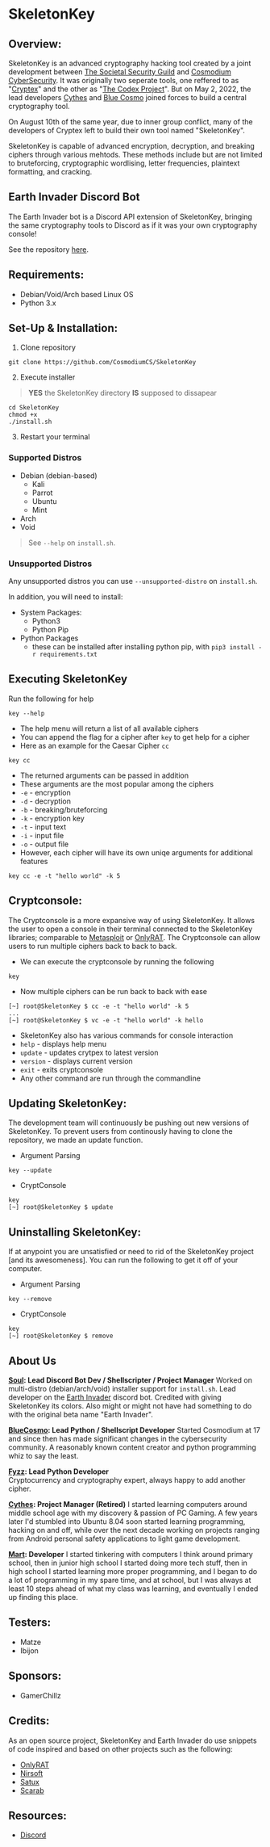 <!-- variables -->
[ccs]: https://www.cosmodiumcs.com
[ssg]: https://www.saintssec.com
[youtube]: https://www.youtube.com/c/CosmodiumCS
[onlyrat]: https://github.com/CosmodiumCS/OnlyRAT

<!-- title -->
# SkeletonKey

## Overview:
SkeletonKey is an advanced cryptography hacking tool created by a joint development between [The Societal Security Guild](https://saintssec.com) and [Cosmodium CyberSecurity][ccs]. It was originally two seperate tools, one reffered to as "[Cryptex](https://github.com/SSGorg/Cryptex)" and the other as "[The Codex Project](https://github.com/CosmodiumCS/the-codex-project)". But on May 2, 2022, the lead developers [Cythes](https://github.com/AlexKollar) and [Blue Cosmo](https://github.com/CosmodiumCS) joined forces to build a central cryptography tool. 

On August 10th of the same year, due to inner group conflict, many of the developers of Cryptex left to build their own tool named "SkeletonKey".

SkeletonKey is capable of advanced encryption, decryption, and breaking ciphers through various mehtods. These methods include but are not limited to bruteforcing, cryptographic wordlising, letter frequencies, plaintext formatting, and cracking.

## Earth Invader Discord Bot
The Earth Invader bot is a Discord API extension of SkeletonKey, bringing the same cryptography tools to Discord as if it was your own cryptography console!

See the repository [here](https://github.com/Soulsender/Earth-Invader).


<!-- EMBED YOUTUBE VIDEO HERE -->

## Requirements:
- Debian/Void/Arch based Linux OS
- Python 3.x

## Set-Up & Installation:
1. Clone repository
```
git clone https://github.com/CosmodiumCS/SkeletonKey
```
2. Execute installer
> **YES** the SkeletonKey directory **IS** supposed to dissapear
```
cd SkeletonKey
chmod +x
./install.sh
```

3. Restart your terminal

### Supported Distros
 - Debian (debian-based)
    - Kali
    - Parrot
    - Ubuntu
    - Mint
 - Arch
 - Void

> See `--help` on `install.sh`.

### Unsupported Distros
Any unsupported distros you can use `--unsupported-distro` on `install.sh`.

In addition, you will need to install:
 - System Packages:
    - Python3
    - Python Pip
 - Python Packages
    - these can be installed after installing python pip, with `pip3 install -r requirements.txt`



## Executing SkeletonKey
Run the following for help
```
key --help
```
- The help menu will return a list of all available ciphers
- You can append the flag for a cipher after `key` to get help for a cipher
- Here as an example for the Caesar Cipher `cc`
```
key cc
``` 
- The returned arguments can be passed in addition
- These arguments are the most popular among the ciphers
- `-e` - encryption
- `-d` - decryption
- `-b` - breaking/bruteforcing
- `-k` - encryption key
- `-t` - input text
- `-i` - input file
- `-o` - output file
- However, each cipher will have its own uniqe arguments for additional features
```
key cc -e -t "hello world" -k 5
```

## Cryptconsole:
The Cryptconsole is a more expansive way of using SkeletonKey. It allows the user to open a console in their terminal connected to the SkeletonKey libraries; comparable to [Metasploit](https://www.metasploit.com/) or [OnlyRAT][onlyrat]. The Cryptconsole can allow users to run multiple ciphers back to back to back.
- We can execute the cryptconsole by running the following
```
key
```
- Now multiple ciphers can be run back to back with ease
```
[~] root@SkeletonKey $ cc -e -t "hello world" -k 5
...
[~] root@SkeletonKey $ vc -e -t "hello world" -k hello
```
- SkeletonKey also has various commands for console interaction
- `help` - displays help menu
- `update` - updates crytpex to latest version
- `version` - displays current version
- `exit` - exits cryptconsole
- Any other command are run through the commandline

## Updating SkeletonKey:
The development team will continuously be pushing out new versions of SkeletonKey. To prevent users from continously having to clone the repository, we made an update function.
- Argument Parsing
```
key --update
```
- CryptConsole
```
key
[~] root@SkeletonKey $ update
```

## Uninstalling SkeletonKey:
If at anypoint you are unsatisfied or need to rid of the SkeletonKey project [and its awesomeness]. You can run the following to get it off of your computer.
- Argument Parsing
```
key --remove
```
- CryptConsole
```
key
[~] root@SkeletonKey $ remove
```

## About Us
**[Soul](https://soulsender.github.io): Lead Discord Bot Dev / Shellscripter / Project Manager**
Worked on multi-distro (debian/arch/void) installer support for `install.sh`. Lead developer on the [Earth Invader](https://github.com/Soulsender/Earth-Invader) discord bot. Credited with giving SkeletonKey its colors. Also might or might not have had something to do with the original beta name "Earth Invader". 

**[BlueCosmo](https://twitter.com/CosmodiumCS): Lead Python / Shellscript Developer**
Started Cosmodium at 17 and since then has made significant changes in the cybersecurity community. A reasonably known content creator and python programming whiz to say the least.    
  
**[Fyzz](): Lead Python Developer**   
Cryptocurrency and cryptography expert, always happy to add another cipher.

**[Cythes](https://twitter.com/CythesOut): Project Manager (Retired)**
I started learning computers around middle school age with my discovery & passion of PC Gaming.  A few years later I'd stumbled into Ubuntu 8.04 soon started learning programming, hacking on and off, while over the next decade working on projects ranging from Android personal safety applications to light game development.

**[Mart](): Developer**
I started tinkering with computers I think around primary school, then in junior high school I started doing more tech stuff, then in high school I started learning more proper programming, and I began to do a lot of programming in my spare time, and at school, but I was always at least 10 steps ahead of what my class was learning, and eventually I ended up finding this place.

## Testers:
- Matze
- Ibijon

## Sponsors:  
- GamerChillz

## Credits:
As an open source project, SkeletonKey and Earth Invader do use snippets of code inspired and based on other projects such as the following:

- [OnlyRAT](https://github.com/CosmodiumCS/OnlyRAT)
- [Nirsoft](https://www.nirsoft.net)
- [Satux](https://cosmodiumcs.com/coming-soon)
- [Scarab](https://github.com/Soulsender/Scarab)

## Resources:
- [Discord](https://discord.gg/tTKv8w8sHH)
